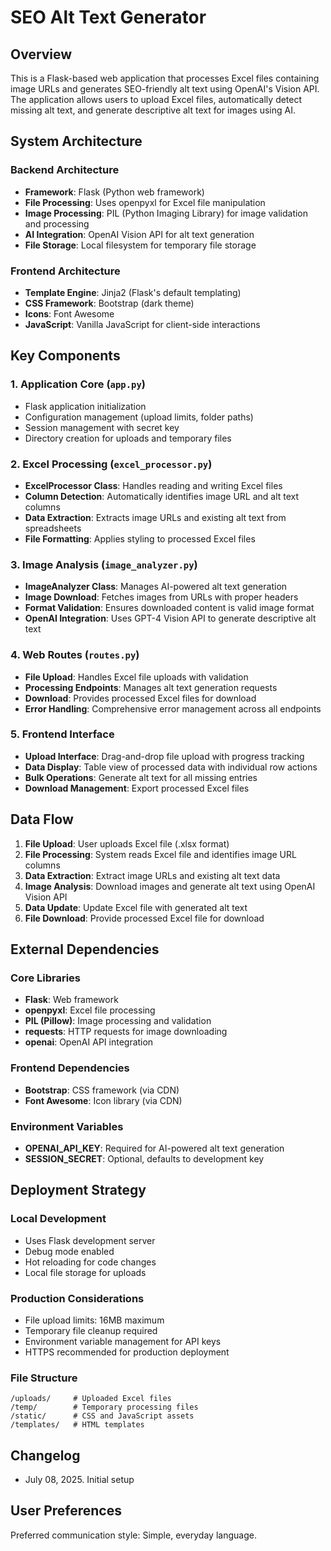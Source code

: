 # SEO Alt Text Generator

## Overview

This is a Flask-based web application that processes Excel files containing image URLs and generates SEO-friendly alt text using OpenAI's Vision API. The application allows users to upload Excel files, automatically detect missing alt text, and generate descriptive alt text for images using AI.

## System Architecture

### Backend Architecture
- **Framework**: Flask (Python web framework)
- **File Processing**: Uses openpyxl for Excel file manipulation
- **Image Processing**: PIL (Python Imaging Library) for image validation and processing
- **AI Integration**: OpenAI Vision API for alt text generation
- **File Storage**: Local filesystem for temporary file storage

### Frontend Architecture
- **Template Engine**: Jinja2 (Flask's default templating)
- **CSS Framework**: Bootstrap (dark theme)
- **Icons**: Font Awesome
- **JavaScript**: Vanilla JavaScript for client-side interactions

## Key Components

### 1. Application Core (`app.py`)
- Flask application initialization
- Configuration management (upload limits, folder paths)
- Session management with secret key
- Directory creation for uploads and temporary files

### 2. Excel Processing (`excel_processor.py`)
- **ExcelProcessor Class**: Handles reading and writing Excel files
- **Column Detection**: Automatically identifies image URL and alt text columns
- **Data Extraction**: Extracts image URLs and existing alt text from spreadsheets
- **File Formatting**: Applies styling to processed Excel files

### 3. Image Analysis (`image_analyzer.py`)
- **ImageAnalyzer Class**: Manages AI-powered alt text generation
- **Image Download**: Fetches images from URLs with proper headers
- **Format Validation**: Ensures downloaded content is valid image format
- **OpenAI Integration**: Uses GPT-4 Vision API to generate descriptive alt text

### 4. Web Routes (`routes.py`)
- **File Upload**: Handles Excel file uploads with validation
- **Processing Endpoints**: Manages alt text generation requests
- **Download**: Provides processed Excel files for download
- **Error Handling**: Comprehensive error management across all endpoints

### 5. Frontend Interface
- **Upload Interface**: Drag-and-drop file upload with progress tracking
- **Data Display**: Table view of processed data with individual row actions
- **Bulk Operations**: Generate alt text for all missing entries
- **Download Management**: Export processed Excel files

## Data Flow

1. **File Upload**: User uploads Excel file (.xlsx format)
2. **File Processing**: System reads Excel file and identifies image URL columns
3. **Data Extraction**: Extract image URLs and existing alt text data
4. **Image Analysis**: Download images and generate alt text using OpenAI Vision API
5. **Data Update**: Update Excel file with generated alt text
6. **File Download**: Provide processed Excel file for download

## External Dependencies

### Core Libraries
- **Flask**: Web framework
- **openpyxl**: Excel file processing
- **PIL (Pillow)**: Image processing and validation
- **requests**: HTTP requests for image downloading
- **openai**: OpenAI API integration

### Frontend Dependencies
- **Bootstrap**: CSS framework (via CDN)
- **Font Awesome**: Icon library (via CDN)

### Environment Variables
- **OPENAI_API_KEY**: Required for AI-powered alt text generation
- **SESSION_SECRET**: Optional, defaults to development key

## Deployment Strategy

### Local Development
- Uses Flask development server
- Debug mode enabled
- Hot reloading for code changes
- Local file storage for uploads

### Production Considerations
- File upload limits: 16MB maximum
- Temporary file cleanup required
- Environment variable management for API keys
- HTTPS recommended for production deployment

### File Structure
```
/uploads/     # Uploaded Excel files
/temp/        # Temporary processing files
/static/      # CSS and JavaScript assets
/templates/   # HTML templates
```

## Changelog
- July 08, 2025. Initial setup

## User Preferences

Preferred communication style: Simple, everyday language.